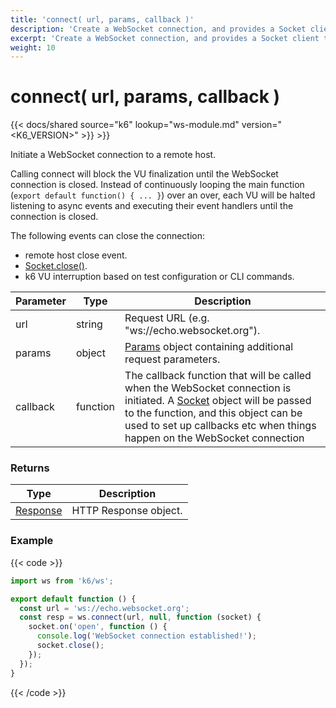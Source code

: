 ```yaml
---
title: 'connect( url, params, callback )'
description: 'Create a WebSocket connection, and provides a Socket client to interact with the service.'
excerpt: 'Create a WebSocket connection, and provides a Socket client to interact with the service.'
weight: 10
---
```


# connect( url, params, callback )

{{< docs/shared source="k6" lookup="ws-module.md" version="<K6_VERSION>" >}} >}}

Initiate a WebSocket connection to a remote host.

Calling connect will block the VU finalization until the WebSocket connection is closed. Instead of continuously looping the main function (`export default function() { ... }`) over an over, each VU will be halted listening to async events and executing their event handlers until the connection is closed.

The following events can close the connection:

- remote host close event.
- [Socket.close()](https://grafana.com/docs/k6/<K6_VERSION>/javascript-api/k6-ws/socket/socket-close).
- k6 VU interruption based on test configuration or CLI commands.

| Parameter | Type     | Description                                                                                                                                                                                                                                                                                      |
| --------- | -------- | ------------------------------------------------------------------------------------------------------------------------------------------------------------------------------------------------------------------------------------------------------------------------------------------------ |
| url       | string   | Request URL (e.g. "ws://echo.websocket.org").                                                                                                                                                                                                                                                    |
| params    | object   | [Params](https://grafana.com/docs/k6/<K6_VERSION>/javascript-api/k6-ws/params) object containing additional request parameters.                                                                                                                                                                                 |
| callback  | function | The callback function that will be called when the WebSocket connection is initiated. A [Socket](https://grafana.com/docs/k6/<K6_VERSION>/javascript-api/k6-ws/socket) object will be passed to the function, and this object can be used to set up callbacks etc when things happen on the WebSocket connection |

### Returns

| Type                                                                  | Description           |
| --------------------------------------------------------------------- | --------------------- |
| [Response](https://grafana.com/docs/k6/<K6_VERSION>/javascript-api/k6-http/response) | HTTP Response object. |

### Example

{{< code >}}

```javascript
import ws from 'k6/ws';

export default function () {
  const url = 'ws://echo.websocket.org';
  const resp = ws.connect(url, null, function (socket) {
    socket.on('open', function () {
      console.log('WebSocket connection established!');
      socket.close();
    });
  });
}
```

{{< /code >}}
